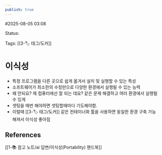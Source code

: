 ```yaml
---
publish: true
---
```

#2025-08-05 03:08

Status: 

Tags: [[3-🏷️ 태그/도커]]

# 이식성
- 특정 프로그램을 다른 곳으로 쉽게 옮겨서 설치 및 실행할 수 있는 특성
- 소프트웨어가 최소한의 수정만으로 다양한 환경에서 실행될 수 있는 능력
- 왜 안되요? 제 컴퓨터에선 잘 되는 데요? 같은 문제 해결하고 여러 환경에서 실행될 수 있게
- 셋팅을 매번 해야하면 셋팅할때마다 기도해야함.
- 이럴때 [[3-🏷️ 태그/도커]] 같은 컨테이너화 툴을 사용하면 동일한 환경 구축 가능해져서 이식성 좋아짐

## References
[[1-📚 참고 노트/ai 답변/이식성(Portability) 핸드북]]